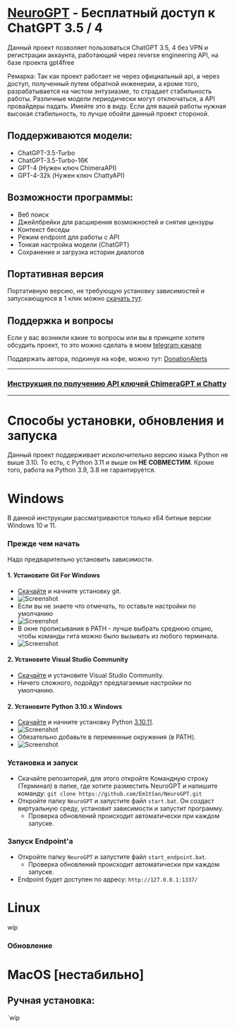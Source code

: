 # [NeuroGPT](https://t.me/neurogen_news) - Бесплатный доступ к ChatGPT 3.5 / 4 

Данный проект позволяет пользоваться ChatGPT 3.5, 4 без VPN и регистрации аккаунта, работающий через reverse engineering API, на базе проекта gpt4free

Ремарка: Так как проект работает не через официальный api, а через доступ, полученный путем обратной инженерии, а кроме того, разрабатывается на чистом энтузиазме, то страдает стабильность работы. Различные модели периодически могут отключаться, а API провайдеры падать. Имейте это в виду. Если для вашей работы нужная высокая стабильность, то лучше обойти данный проект стороной. 

## Поддерживаются модели:

- ChatGPT-3.5-Turbo
- ChatGPT-3.5-Turbo-16K
- GPT-4 (Нужен ключ ChimeraAPI)
- GPT-4-32k (Нужен ключ ChattyAPI)

## Возможности программы:

- Веб поиск
- Джейлбрейки для расширения возможностей и снятия цензуры
- Контекст беседы
- Режим endpoint для работы с API
- Тонкая настройка модели (ChatGPT)
- Сохранение и загрузка истории диалогов

## Портативная версия

Портативную версию, не требующую установку зависимостей и запускающуюся в 1 клик можно [скачать тут](https://github.com/Em1tSan/NeuroGPT/releases). 

## Поддержка и вопросы

Если у вас возникли какие то вопросы или вы в принципе хотите обсудить проект, то это можно сделать в моем [telegram канале](https://t.me/neurogen_news)

Поддержать автора, подкинув на кофе, можно тут: [DonationAlerts](https://www.donationalerts.com/r/em1t)

---

### [Инструкция по получению API ключей ChimeraGPT и Chatty](https://github.com/Em1tSan/NeuroGPT/wiki/%D0%98%D0%BD%D1%81%D1%82%D1%80%D1%83%D0%BA%D1%86%D0%B8%D1%8F-%D0%BF%D0%BE-%D0%BF%D0%BE%D0%BB%D1%83%D1%87%D0%B5%D0%BD%D0%B8%D1%8E-API-%D0%BA%D0%BB%D1%8E%D1%87%D0%B5%D0%B9-ChimeraGPT-%D0%B8-Chatty)

---

# Способы установки, обновления и запуска

Данный проект поддерживает исколючительно версию языка Python не выше 3.10. То есть, с Python 3.11 и выше он **НЕ СОВМЕСТИМ**. Кроме того, работа на Python 3.9, 3.8 не гарантируется. 

# Windows
В данной инструкции рассматриваются только х64 битные версии Windows 10 и 11.
### Прежде чем начать
Надо предварительно установить зависимости.
#### 1. Установите Git For Windows
* [Скачайте](https://git-scm.com/download/win) и начните установку git.
* ![Screenshot](/.github/img/git-01.png)
* Если вы не знаете что отмечать, то оставьте настройки по умолчанию
* ![Screenshot](/.github/img/git-02.png)
* В окне прописывания в PATH - лучше выбрать среднюю опцию, чтобы команды гита можно было вызывать из любого терминала.
* ![Screenshot](/.github/img/git-03.png)
#### 2. Установите Visual Studio Community
* [Скачайте](https://visualstudio.microsoft.com/ru/downloads/) и установите Visual Studio Community.
* Ничего сложного, подойдут предлагаемые настройки по умолчанию.
#### 2. Установите Python 3.10.x Windows
* [Скачайте](https://www.python.org/ftp/python/3.10.11/python-3.10.11-amd64.exe) и начните установку Python [3.10.11](https://www.python.org/downloads/release/python-31011/).
* ![Screenshot](/.github/img/py-01.png)
* Обязательно добавьте в переменные окружения (в PATH).
* ![Screenshot](/.github/img/py-02.png)
### Установка и запуск
* Скачайте репозиторий, для этого откройте Командную строку (Терминал) в папке, где хотите разместить NeuroGPT и напишите команду:
`git clone https://github.com/Em1tSan/NeuroGPT.git`
* Откройте папку `NeuroGPT` и запустите файл `start.bat`. Он создаст виртуальную среду, установит зависимости и запустит программу.
  * Проверка обновлений происходит автоматически при каждом запуске.
### Запуск Endpoint'а 
* Откройте папку `NeuroGPT` и запустите файл `start_endpoint.bat`. 
  * Проверка обновлений происходит автоматически при каждом запуске.
* Endpoint будет доступен по адресу: `http://127.0.0.1:1337/`


# Linux
wip

### Обновление
# MacOS [нестабильно]
## Ручная установка:

`wip
